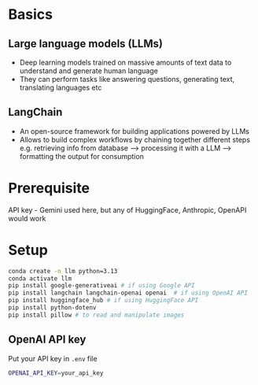 # Basics
## Large language models (LLMs) 
- Deep learning models trained on massive amounts of text data to understand and generate human language
- They can perform tasks like answering questions, generating text, translating languages etc

## LangChain
- An open-source framework for building applications powered by LLMs
- Allows to build complex workflows by chaining together different steps e.g. retrieving info from database --> processing it with a LLM --> formatting the output for consumption 


# Prerequisite
API key - Gemini used here, but any of HuggingFace, Anthropic, OpenAPI would work

# Setup

```bash
conda create -n llm python=3.13
conda activate llm
pip install google-generativeai # if using Google API
pip install langchain langchain-openai openai  # if using OpenAI API
pip install huggingface_hub # if using HuggingFace API
pip install python-dotenv
pip install pillow # to read and manipulate images
```

## OpenAI API key

Put your API key in `.env` file 

```bash
OPENAI_API_KEY=your_api_key
```
